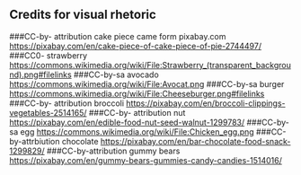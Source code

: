 ## Credits for visual rhetoric 
###CC-by- attribution cake piece came form pixabay.com https://pixabay.com/en/cake-piece-of-cake-piece-of-pie-2744497/
###CC0- strawberry https://commons.wikimedia.org/wiki/File:Strawberry_(transparent_background).png#filelinks
###CC-by-sa avocado https://commons.wikimedia.org/wiki/File:Avocat.png
###CC-by-sa burger https://commons.wikimedia.org/wiki/File:Cheeseburger.png#filelinks
###CC-by- attribution broccoli https://pixabay.com/en/broccoli-clippings-vegetables-2514165/
###CC-by- attribution nut https://pixabay.com/en/edible-food-nut-seed-walnut-1299783/
###CC-by-sa egg https://commons.wikimedia.org/wiki/File:Chicken_egg.png
###CC-by-attrbiution chocolate https://pixabay.com/en/bar-chocolate-food-snack-1299829/
###CC-by-attribution gummy bears https://pixabay.com/en/gummy-bears-gummies-candy-candies-1514016/
